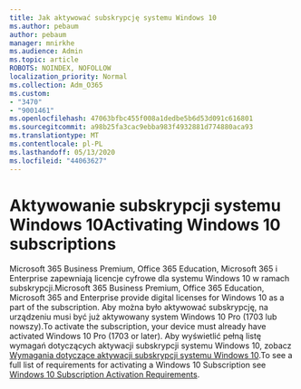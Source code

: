 ```yaml
---
title: Jak aktywować subskrypcję systemu Windows 10
ms.author: pebaum
author: pebaum
manager: mnirkhe
ms.audience: Admin
ms.topic: article
ROBOTS: NOINDEX, NOFOLLOW
localization_priority: Normal
ms.collection: Adm_O365
ms.custom:
- "3470"
- "9001461"
ms.openlocfilehash: 47063bfbc455f008a1dedbe5b6d53d091c616801
ms.sourcegitcommit: a98b25fa3cac9ebba983f4932881d774880aca93
ms.translationtype: MT
ms.contentlocale: pl-PL
ms.lasthandoff: 05/13/2020
ms.locfileid: "44063627"
---
```

# <a name="activating-windows-10-subscriptions"></a><span data-ttu-id="5d0f4-102">Aktywowanie subskrypcji systemu Windows 10</span><span class="sxs-lookup"><span data-stu-id="5d0f4-102">Activating Windows 10 subscriptions</span></span>

<span data-ttu-id="5d0f4-103">Microsoft 365 Business Premium, Office 365 Education, Microsoft 365 i Enterprise zapewniają licencje cyfrowe dla systemu Windows 10 w ramach subskrypcji.</span><span class="sxs-lookup"><span data-stu-id="5d0f4-103">Microsoft 365 Business Premium, Office 365 Education, Microsoft 365 and Enterprise provide digital licenses for Windows 10 as a part of the subscription.</span></span> <span data-ttu-id="5d0f4-104">Aby można było aktywować subskrypcję, na urządzeniu musi być już aktywowany system Windows 10 Pro (1703 lub nowszy).</span><span class="sxs-lookup"><span data-stu-id="5d0f4-104">To activate the subscription, your device must already have activated Windows 10 Pro (1703 or later).</span></span> <span data-ttu-id="5d0f4-105">Aby wyświetlić pełną listę wymagań dotyczących aktywacji subskrypcji systemu Windows 10, zobacz [Wymagania dotyczące aktywacji subskrypcji systemu Windows 10](https://docs.microsoft.com/windows/deployment/windows-10-subscription-activation#requirements).</span><span class="sxs-lookup"><span data-stu-id="5d0f4-105">To see a full list of requirements for activating a Windows 10 Subscription see [Windows 10 Subscription Activation Requirements](https://docs.microsoft.com/windows/deployment/windows-10-subscription-activation#requirements).</span></span>
